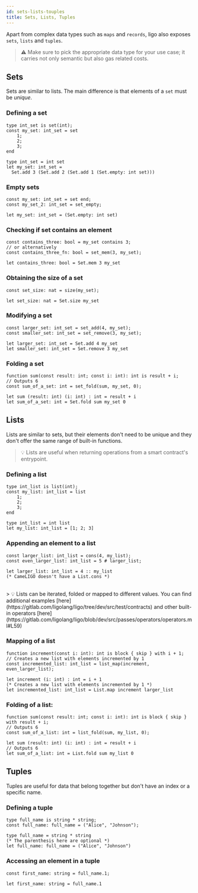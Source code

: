 ```yaml
---
id: sets-lists-touples
title: Sets, Lists, Tuples
---
```


Apart from complex data types such as `maps` and `records`, ligo also exposes `sets`, `lists` and `tuples`.

> ⚠️ Make sure to pick the appropriate data type for your use case; it carries not only semantic but also gas related costs.

## Sets

Sets are similar to lists. The main difference is that elements of a `set` must be *unique*.

### Defining a set

<!--DOCUSAURUS_CODE_TABS-->
<!--Pascaligo-->
```pascaligo
type int_set is set(int);
const my_set: int_set = set 
    1; 
    2; 
    3; 
end
```

<!--Cameligo-->
```cameligo
type int_set = int set
let my_set: int_set =
  Set.add 3 (Set.add 2 (Set.add 1 (Set.empty: int set)))
```

<!--END_DOCUSAURUS_CODE_TABS-->

### Empty sets

<!--DOCUSAURUS_CODE_TABS-->
<!--Pascaligo-->
```pascaligo
const my_set: int_set = set end;
const my_set_2: int_set = set_empty;
```
<!--Cameligo-->
```cameligo
let my_set: int_set = (Set.empty: int set)
```

<!--END_DOCUSAURUS_CODE_TABS-->

### Checking if set contains an element

<!--DOCUSAURUS_CODE_TABS-->
<!--Pascaligo-->
```pascaligo
const contains_three: bool = my_set contains 3;
// or alternatively
const contains_three_fn: bool = set_mem(3, my_set);
```

<!--Cameligo-->
```cameligo
let contains_three: bool = Set.mem 3 my_set
```

<!--END_DOCUSAURUS_CODE_TABS-->


### Obtaining the size of a set
<!--DOCUSAURUS_CODE_TABS-->
<!--Pascaligo-->
```pascaligo
const set_size: nat = size(my_set);
```

<!--Cameligo-->
```cameligo
let set_size: nat = Set.size my_set
```

<!--END_DOCUSAURUS_CODE_TABS-->


### Modifying a set
<!--DOCUSAURUS_CODE_TABS-->
<!--Pascaligo-->
```pascaligo
const larger_set: int_set = set_add(4, my_set);
const smaller_set: int_set = set_remove(3, my_set);
```

<!--Cameligo-->

```cameligo
let larger_set: int_set = Set.add 4 my_set
let smaller_set: int_set = Set.remove 3 my_set
```

<!--END_DOCUSAURUS_CODE_TABS-->


### Folding a set
<!--DOCUSAURUS_CODE_TABS-->
<!--Pascaligo-->
```pascaligo
function sum(const result: int; const i: int): int is result + i;
// Outputs 6
const sum_of_a_set: int = set_fold(sum, my_set, 0);
```

<!--Cameligo-->
```cameligo
let sum (result: int) (i: int) : int = result + i
let sum_of_a_set: int = Set.fold sum my_set 0
```

<!--END_DOCUSAURUS_CODE_TABS-->

## Lists

Lists are similar to sets, but their elements don't need to be unique and they don't offer the same range of built-in functions.

> 💡 Lists are useful when returning operations from a smart contract's entrypoint.

### Defining a list

<!--DOCUSAURUS_CODE_TABS-->
<!--Pascaligo-->
```pascaligo
type int_list is list(int);
const my_list: int_list = list
    1;
    2;
    3;
end
```

<!--Cameligo-->
```cameligo
type int_list = int list
let my_list: int_list = [1; 2; 3]
```

<!--END_DOCUSAURUS_CODE_TABS-->


### Appending an element to a list

<!--DOCUSAURUS_CODE_TABS-->
<!--Pascaligo-->
```pascaligo
const larger_list: int_list = cons(4, my_list);
const even_larger_list: int_list = 5 # larger_list;
```

<!--Cameligo-->
```cameligo
let larger_list: int_list = 4 :: my_list
(* CameLIGO doesn't have a List.cons *)
```

<!--END_DOCUSAURUS_CODE_TABS-->

<br/>
> 💡 Lists can be iterated, folded or mapped to different values. You can find additional examples [here](https://gitlab.com/ligolang/ligo/tree/dev/src/test/contracts) and other built-in operators [here](https://gitlab.com/ligolang/ligo/blob/dev/src/passes/operators/operators.ml#L59)

### Mapping of a list

<!--DOCUSAURUS_CODE_TABS-->
<!--Pascaligo-->
```pascaligo
function increment(const i: int): int is block { skip } with i + 1;
// Creates a new list with elements incremented by 1
const incremented_list: int_list = list_map(increment, even_larger_list);
```

<!--Cameligo-->

```cameligo
let increment (i: int) : int = i + 1
(* Creates a new list with elements incremented by 1 *)
let incremented_list: int_list = List.map increment larger_list
```

<!--END_DOCUSAURUS_CODE_TABS-->


### Folding of a list:
<!--DOCUSAURUS_CODE_TABS-->
<!--Pascaligo-->
```pascaligo
function sum(const result: int; const i: int): int is block { skip } with result + i;
// Outputs 6
const sum_of_a_list: int = list_fold(sum, my_list, 0);
```

<!--Cameligo-->

```cameligo
let sum (result: int) (i: int) : int = result + i
// Outputs 6
let sum_of_a_list: int = List.fold sum my_list 0
```

<!--END_DOCUSAURUS_CODE_TABS-->


## Tuples

Tuples are useful for data that belong together but don't have an index or a specific name.

### Defining a tuple

<!--DOCUSAURUS_CODE_TABS-->
<!--Pascaligo-->
```pascaligo
type full_name is string * string;
const full_name: full_name = ("Alice", "Johnson");
```

<!--Cameligo-->
```cameligo
type full_name = string * string
(* The parenthesis here are optional *)
let full_name: full_name = ("Alice", "Johnson")
```

<!--END_DOCUSAURUS_CODE_TABS-->


### Accessing an element in a tuple
<!--DOCUSAURUS_CODE_TABS-->
<!--Pascaligo-->
```pascaligo
const first_name: string = full_name.1;
```

<!--Cameligo-->
```cameligo
let first_name: string = full_name.1
```

<!--END_DOCUSAURUS_CODE_TABS-->
